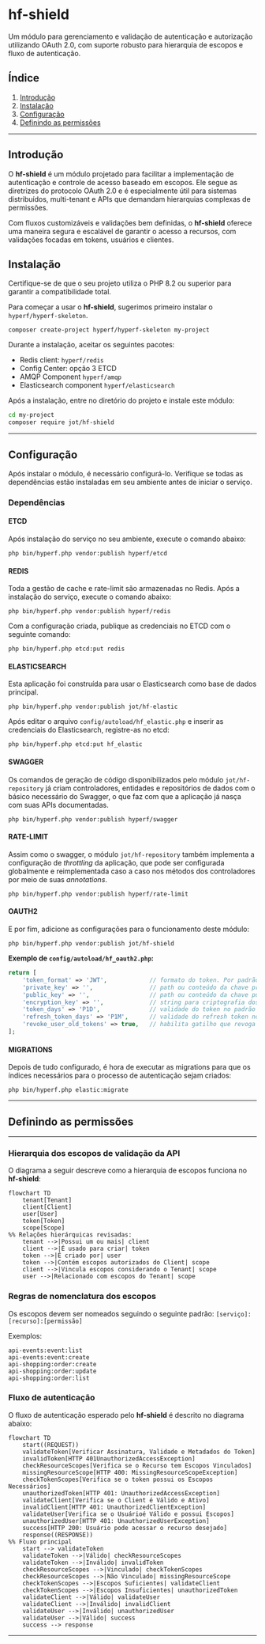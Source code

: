 # hf-shield

Um módulo para gerenciamento e validação de autenticação e autorização utilizando OAuth 2.0, com suporte robusto para
hierarquia de escopos e fluxo de autenticação.

## Índice

1. [Introdução](#introdução)
2. [Instalação](#instalação)
3. [Configuração](#configuração)
4. [Definindo as permissões](#definindo-as-permissões)

---

## Introdução

O **hf-shield** é um módulo projetado para facilitar a implementação de autenticação e controle de acesso baseado em
escopos. Ele segue as diretrizes do protocolo OAuth 2.0 e é especialmente útil para sistemas distribuídos, multi-tenant
e APIs que demandam hierarquias complexas de permissões.

Com fluxos customizáveis e validações bem definidas, o **hf-shield** oferece uma maneira segura e escalável de garantir
o acesso a recursos, com validações focadas em tokens, usuários e clientes.

## Instalação

Certifique-se de que o seu projeto utiliza o PHP 8.2 ou superior para garantir a compatibilidade total.

Para começar a usar o **hf-shield**, sugerimos primeiro instalar o `hyperf/hyperf-skeleton`.

```shell
composer create-project hyperf/hyperf-skeleton my-project
```

Durante a instalação, aceitar os seguintes pacotes:

- Redis client: `hyperf/redis`
- Config Center: opção 3 ETCD
- AMQP Component `hyperf/amqp`
- Elasticsearch component `hyperf/elasticsearch`

Após a instalação, entre no diretório do projeto e instale este módulo:

```bash
cd my-project
composer require jot/hf-shield
```

---

## Configuração

Após instalar o módulo, é necessário configurá-lo. Verifique se todas as dependências estão instaladas em seu ambiente
antes de iniciar o serviço.

### Dependências

#### ETCD

Após instalação do serviço no seu ambiente, execute o comando abaixo:

```shell
php bin/hyperf.php vendor:publish hyperf/etcd
```

#### REDIS

Toda a gestão de cache e rate-limit são armazenadas no Redis. Após a instalação do serviço, execute o comando abaixo:

```shell
php bin/hyperf.php vendor:publish hyperf/redis
```

Com a configuração criada, publique as credenciais no ETCD com o seguinte comando:

```shell
php bin/hyperf.php etcd:put redis
``` 

#### ELASTICSEARCH

Esta aplicação foi construída para usar o Elasticsearch como base de dados principal.

```shell
php bin/hyperf.php vendor:publish jot/hf-elastic
```

Após editar o arquivo `config/autoload/hf_elastic.php` e inserir as credenciais do Elasticsearch, registre-as
no etcd:

```shell
php bin/hyperf.php etcd:put hf_elastic
``` 

#### SWAGGER

Os comandos de geração de código disponibilizados pelo módulo `jot/hf-repository` já criam controladores, entidades e
repositórios de dados com o básico necessário do Swagger, o que faz com que a aplicação já nasça com suas APIs
documentadas.

```shell
php bin/hyperf.php vendor:publish hyperf/swagger
```

#### RATE-LIMIT

Assim como o swagger, o módulo `jot/hf-repository` também implementa a configuração de _throttling_ da aplicação, que
pode ser configurada globalmente e reimplementada caso a caso nos métodos dos controladores por meio de suas
_annotations_.

```shell
php bin/hyperf.php vendor:publish hyperf/rate-limit
```

#### OAUTH2

E por fim, adicione as configurações para o funcionamento deste módulo:

```shell
php bin/hyperf.php vendor:publish jot/hf-shield
```

**Exemplo de `config/autoload/hf_oauth2.php`:**

```php
return [
    'token_format' => 'JWT',            // formato do token. Por padrão, JWT
    'private_key' => '',                // path ou conteúdo da chave privada
    'public_key' => '',                 // path ou conteúdo da chave pública 
    'encryption_key' => '',             // string para criptografia dos dados
    'token_days' => 'P1D',              // validade do token no padrão DateTimeInterval do php
    'refresh_token_days' => 'P1M',      // validade do refresh token no padrão DateTimeInterval do php
    'revoke_user_old_tokens' => true,   // habilita gatilho que revoga os tokens anteriores do usuário/cliente
];
```

#### MIGRATIONS

Depois de tudo configurado, é hora de executar as migrations para que os índices necessários para o processo de
autenticação sejam criados:

```shell
php bin/hyperf.php elastic:migrate
```

---

## Definindo as permissões

---

### Hierarquia dos escopos de validação da API

O diagrama a seguir descreve como a hierarquia de escopos funciona no **hf-shield**:

```mermaid
flowchart TD
    tenant[Tenant]
    client[Client]
    user[User]
    token[Token]
    scope[Scope]
%% Relações hierárquicas revisadas:
    tenant -->|Possui um ou mais| client
    client -->|É usado para criar| token
    token -->|É criado por| user
    token -->|Contém escopos autorizados do Client| scope
    client -->|Vincula escopos considerando o Tenant| scope
    user -->|Relacionado com escopos do Tenant| scope
```

### Regras de nomenclatura dos escopos

Os escopos devem ser nomeados seguindo o seguinte padrão: `[serviço]:[recurso]:[permissão]`

Exemplos:

```
api-events:event:list
api-events:event:create
api-shopping:order:create
api-shopping:order:update
api-shopping:order:list
```

### Fluxo de autenticação

O fluxo de autenticação esperado pelo **hf-shield** é descrito no diagrama abaixo:

```mermaid
flowchart TD
    start((REQUEST))
    validateToken[Verificar Assinatura, Validade e Metadados do Token]
    invalidToken[HTTP 401UnauthorizedAccessException]
    checkResourceScopes[Verifica se o Recurso tem Escopos Vinculados]
    missingResourceScope[HTTP 400: MissingResourceScopeException]
    checkTokenScopes[Verifica se o token possui os Escopos Necessários]
    unauthorizedToken[HTTP 401: UnauthorizedAccessException]
    validateClient[Verifica se o Client é Válido e Ativo]
    invalidClient[HTTP 401: UnauthorizedClientException]
    validateUser[Verifica se o Usuárioé Válido e possui Escopos]
    unauthorizedUser[HTTP 401: UnauthorizedUserException]
    success[HTTP 200: Usuário pode acessar o recurso desejado]
    response((RESPONSE))
%% Fluxo principal
    start --> validateToken
    validateToken -->|Válido| checkResourceScopes
    validateToken -->|Inválido| invalidToken
    checkResourceScopes -->|Vinculado| checkTokenScopes
    checkResourceScopes -->|Não Vinculado| missingResourceScope
    checkTokenScopes -->|Escopos Suficientes| validateClient
    checkTokenScopes -->|Escopos Insuficientes| unauthorizedToken
    validateClient -->|Válido| validateUser
    validateClient -->|Inválido| invalidClient
    validateUser -->|Inválido| unauthorizedUser
    validateUser -->|Válido| success
    success --> response
```

---




